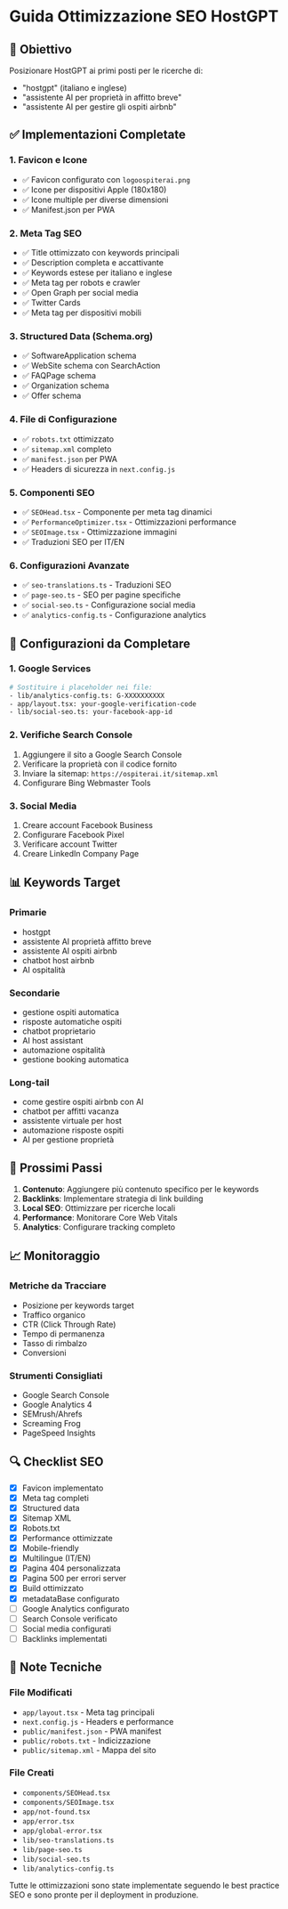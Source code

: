 # Guida Ottimizzazione SEO HostGPT

## 🎯 Obiettivo
Posizionare HostGPT ai primi posti per le ricerche di:
- "hostgpt" (italiano e inglese)
- "assistente AI per proprietà in affitto breve"
- "assistente AI per gestire gli ospiti airbnb"

## ✅ Implementazioni Completate

### 1. Favicon e Icone
- ✅ Favicon configurato con `logoospiterai.png`
- ✅ Icone per dispositivi Apple (180x180)
- ✅ Icone multiple per diverse dimensioni
- ✅ Manifest.json per PWA

### 2. Meta Tag SEO
- ✅ Title ottimizzato con keywords principali
- ✅ Description completa e accattivante
- ✅ Keywords estese per italiano e inglese
- ✅ Meta tag per robots e crawler
- ✅ Open Graph per social media
- ✅ Twitter Cards
- ✅ Meta tag per dispositivi mobili

### 3. Structured Data (Schema.org)
- ✅ SoftwareApplication schema
- ✅ WebSite schema con SearchAction
- ✅ FAQPage schema
- ✅ Organization schema
- ✅ Offer schema

### 4. File di Configurazione
- ✅ `robots.txt` ottimizzato
- ✅ `sitemap.xml` completo
- ✅ `manifest.json` per PWA
- ✅ Headers di sicurezza in `next.config.js`

### 5. Componenti SEO
- ✅ `SEOHead.tsx` - Componente per meta tag dinamici
- ✅ `PerformanceOptimizer.tsx` - Ottimizzazioni performance
- ✅ `SEOImage.tsx` - Ottimizzazione immagini
- ✅ Traduzioni SEO per IT/EN

### 6. Configurazioni Avanzate
- ✅ `seo-translations.ts` - Traduzioni SEO
- ✅ `page-seo.ts` - SEO per pagine specifiche
- ✅ `social-seo.ts` - Configurazione social media
- ✅ `analytics-config.ts` - Configurazione analytics

## 🔧 Configurazioni da Completare

### 1. Google Services
```bash
# Sostituire i placeholder nei file:
- lib/analytics-config.ts: G-XXXXXXXXXX
- app/layout.tsx: your-google-verification-code
- lib/social-seo.ts: your-facebook-app-id
```

### 2. Verifiche Search Console
1. Aggiungere il sito a Google Search Console
2. Verificare la proprietà con il codice fornito
3. Inviare la sitemap: `https://ospiterai.it/sitemap.xml`
4. Configurare Bing Webmaster Tools

### 3. Social Media
1. Creare account Facebook Business
2. Configurare Facebook Pixel
3. Verificare account Twitter
4. Creare LinkedIn Company Page

## 📊 Keywords Target

### Primarie
- hostgpt
- assistente AI proprietà affitto breve
- assistente AI ospiti airbnb
- chatbot host airbnb
- AI ospitalità

### Secondarie
- gestione ospiti automatica
- risposte automatiche ospiti
- chatbot proprietario
- AI host assistant
- automazione ospitalità
- gestione booking automatica

### Long-tail
- come gestire ospiti airbnb con AI
- chatbot per affitti vacanza
- assistente virtuale per host
- automazione risposte ospiti
- AI per gestione proprietà

## 🚀 Prossimi Passi

1. **Contenuto**: Aggiungere più contenuto specifico per le keywords
2. **Backlinks**: Implementare strategia di link building
3. **Local SEO**: Ottimizzare per ricerche locali
4. **Performance**: Monitorare Core Web Vitals
5. **Analytics**: Configurare tracking completo

## 📈 Monitoraggio

### Metriche da Tracciare
- Posizione per keywords target
- Traffico organico
- CTR (Click Through Rate)
- Tempo di permanenza
- Tasso di rimbalzo
- Conversioni

### Strumenti Consigliati
- Google Search Console
- Google Analytics 4
- SEMrush/Ahrefs
- Screaming Frog
- PageSpeed Insights

## 🔍 Checklist SEO

- [x] Favicon implementato
- [x] Meta tag completi
- [x] Structured data
- [x] Sitemap XML
- [x] Robots.txt
- [x] Performance ottimizzate
- [x] Mobile-friendly
- [x] Multilingue (IT/EN)
- [x] Pagina 404 personalizzata
- [x] Pagina 500 per errori server
- [x] Build ottimizzato
- [x] metadataBase configurato
- [ ] Google Analytics configurato
- [ ] Search Console verificato
- [ ] Social media configurati
- [ ] Backlinks implementati

## 📝 Note Tecniche

### File Modificati
- `app/layout.tsx` - Meta tag principali
- `next.config.js` - Headers e performance
- `public/manifest.json` - PWA manifest
- `public/robots.txt` - Indicizzazione
- `public/sitemap.xml` - Mappa del sito

### File Creati
- `components/SEOHead.tsx`
- `components/SEOImage.tsx`
- `app/not-found.tsx`
- `app/error.tsx`
- `app/global-error.tsx`
- `lib/seo-translations.ts`
- `lib/page-seo.ts`
- `lib/social-seo.ts`
- `lib/analytics-config.ts`

Tutte le ottimizzazioni sono state implementate seguendo le best practice SEO e sono pronte per il deployment in produzione.
